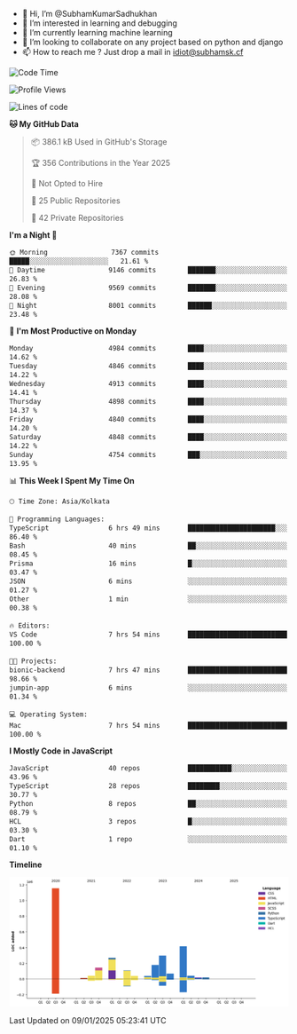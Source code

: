 - 👋 Hi, I’m @SubhamKumarSadhukhan
- 👀 I’m interested in learning and debugging
- 🌱 I’m currently learning machine learning
- 💞️ I’m looking to collaborate on any project based on python and django
- 📫 How to reach me ?
      Just drop a mail in idiot@subhamsk.cf

<!---
SubhamKumarSadhukhan/SubhamKumarSadhukhan is a ✨ special ✨ repository because its `README.md` (this file) appears on your GitHub profile.
You can click the Preview link to take a look at your changes.
--->


<!--START_SECTION:waka-->
![Code Time](http://img.shields.io/badge/Code%20Time-2%2C697%20hrs%2020%20mins-blue)

![Profile Views](http://img.shields.io/badge/Profile%20Views-0-blue)

![Lines of code](https://img.shields.io/badge/From%20Hello%20World%20I%27ve%20Written-2.8%20million%20lines%20of%20code-blue)

**🐱 My GitHub Data** 

> 📦 386.1 kB Used in GitHub's Storage 
 > 
> 🏆 356 Contributions in the Year 2025
 > 
> 🚫 Not Opted to Hire
 > 
> 📜 25 Public Repositories 
 > 
> 🔑 42 Private Repositories 
 > 
**I'm a Night 🦉** 

```text
🌞 Morning                7367 commits        █████░░░░░░░░░░░░░░░░░░░░   21.61 % 
🌆 Daytime                9146 commits        ███████░░░░░░░░░░░░░░░░░░   26.83 % 
🌃 Evening                9569 commits        ███████░░░░░░░░░░░░░░░░░░   28.08 % 
🌙 Night                  8001 commits        ██████░░░░░░░░░░░░░░░░░░░   23.48 % 
```
📅 **I'm Most Productive on Monday** 

```text
Monday                   4984 commits        ████░░░░░░░░░░░░░░░░░░░░░   14.62 % 
Tuesday                  4846 commits        ████░░░░░░░░░░░░░░░░░░░░░   14.22 % 
Wednesday                4913 commits        ████░░░░░░░░░░░░░░░░░░░░░   14.41 % 
Thursday                 4898 commits        ████░░░░░░░░░░░░░░░░░░░░░   14.37 % 
Friday                   4840 commits        ████░░░░░░░░░░░░░░░░░░░░░   14.20 % 
Saturday                 4848 commits        ████░░░░░░░░░░░░░░░░░░░░░   14.22 % 
Sunday                   4754 commits        ███░░░░░░░░░░░░░░░░░░░░░░   13.95 % 
```


📊 **This Week I Spent My Time On** 

```text
🕑︎ Time Zone: Asia/Kolkata

💬 Programming Languages: 
TypeScript               6 hrs 49 mins       ██████████████████████░░░   86.40 % 
Bash                     40 mins             ██░░░░░░░░░░░░░░░░░░░░░░░   08.45 % 
Prisma                   16 mins             █░░░░░░░░░░░░░░░░░░░░░░░░   03.47 % 
JSON                     6 mins              ░░░░░░░░░░░░░░░░░░░░░░░░░   01.27 % 
Other                    1 min               ░░░░░░░░░░░░░░░░░░░░░░░░░   00.38 % 

🔥 Editors: 
VS Code                  7 hrs 54 mins       █████████████████████████   100.00 % 

🐱‍💻 Projects: 
bionic-backend           7 hrs 47 mins       █████████████████████████   98.66 % 
jumpin-app               6 mins              ░░░░░░░░░░░░░░░░░░░░░░░░░   01.34 % 

💻 Operating System: 
Mac                      7 hrs 54 mins       █████████████████████████   100.00 % 
```

**I Mostly Code in JavaScript** 

```text
JavaScript               40 repos            ███████████░░░░░░░░░░░░░░   43.96 % 
TypeScript               28 repos            ████████░░░░░░░░░░░░░░░░░   30.77 % 
Python                   8 repos             ██░░░░░░░░░░░░░░░░░░░░░░░   08.79 % 
HCL                      3 repos             █░░░░░░░░░░░░░░░░░░░░░░░░   03.30 % 
Dart                     1 repo              ░░░░░░░░░░░░░░░░░░░░░░░░░   01.10 % 
```



**Timeline**

![Lines of Code chart](https://raw.githubusercontent.com/SubhamKumarSadhukhan/SubhamKumarSadhukhan/main/assets/bar_graph.png)


 Last Updated on 09/01/2025 05:23:41 UTC
<!--END_SECTION:waka-->
